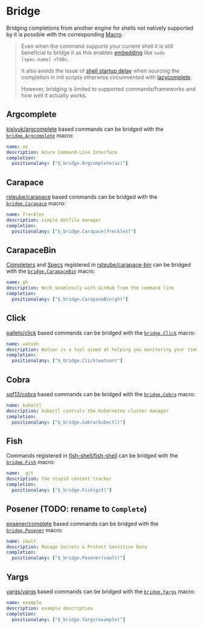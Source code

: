 # Bridge

Bridging completions from another engine for shells not natively supported by it is possible with the corresponding [Macro](./macros.md).

> Even when the command supports your current shell it is still beneficial to bridge it as this enables [embedding](./embed.md) like `sudo [spec.name] <TAB>`.
>
> It also avoids the issue of [shell startup delay] when sourcing the completion in init scripts otherwise circumvented with [lazycomplete].
>
> However, bridging is limited to supported commands/frameworks and how well it actually works.

## Argcomplete

[kislyuk/argcomplete] based commands can be bridged with the [`bridge.Argcomplete`] macro:

```yaml
name: az
description: Azure Command-Line Interface
completion:
  positionalany: ["$_bridge.Argcomplete(az)"]
````

## Carapace

[rsteube/carapace] based commands can be bridged with the [`bridge.Carapace`] macro:

```yaml
name: freckles
description: simple dotfile manager
completion:
  positionalany: ["$_bridge.Carapace(freckles)"]
````

## CarapaceBin

[Completers](../completers.md) and [Specs](../spec.md) registered in [rsteube/carapace-bin] can be bridged with the [`bridge.CarapaceBin`] macro:

```yaml
name: gh
description: Work seamlessly with GitHub from the command line
completion:
  positionalany: ["$_bridge.CarapaceBin(gh)"]
````

## Click

[pallets/click] based commands can be bridged with the [`bridge.Click`] macro:

```yaml
name: watson
description: Watson is a tool aimed at helping you monitoring your time
completion:
  positionalany: ["$_bridge.Click(watson)"]
````

## Cobra

[spf13/cobra] based commands can be bridged with the [`bridge.Cobra`] macro:

```yaml
name: kubectl
description: kubectl controls the Kubernetes cluster manager
completion:
  positionalany: ["$_bridge.Cobra(kubectl)"]
````

## Fish

Commands registered in [fish-shell/fish-shell] can be bridged with the [`bridge.Fish`] macro:

```yaml
name:  git
description: the stupid content tracker
completion:
  positionalany: ["$_bridge.Fish(git)"]
````

## Posener (TODO: rename to `Complete`)
[posener/complete] based commands can be bridged with the [`bridge.Posener`] macro:

```yaml
name: vault
description: Manage Secrets & Protect Sensitive Data
completion:
  positionalany: ["$_bridge.Posener(vault)"]
````

## Yargs
[yargs/yargs] based commands can be bridged with the [`bridge.Yargs`] macro:

```yaml
name: example
description: example description
completion:
  positionalany: ["$_bridge.Yargs(example)"]
````

[lazycomplete]:https://github.com/rsteube/lazycomplete
[shell startup delay]:https://jzelinskie.com/posts/dont-recommend-sourcing-shell-completion/


[kislyuk/argcomplete]:https://github.com/kislyuk/argcomplete
[`bridge.Argcomplete`]:https://pkg.go.dev/github.com/rsteube/carapace-bin/pkg/actions/bridge#ActionArgcomplete

[rsteube/carapace]:https://github.com/rsteube/carapace
[`bridge.Carapace`]:https://pkg.go.dev/github.com/rsteube/carapace-bin/pkg/actions/bridge#ActionCarapace

[rsteube/carapace-bin]:https://github.com/rsteube/carapace-bin
[`bridge.CarapaceBin`]:https://pkg.go.dev/github.com/rsteube/carapace-bin/pkg/actions/bridge#ActionCarapaceBin

[pallets/click]:https://github.com/pallets/click
[`bridge.Click`]:https://pkg.go.dev/github.com/rsteube/carapace-bin/pkg/actions/bridge#ActionClick

[spf13/cobra]:https://github.com/spf13/cobra
[`bridge.Cobra`]:https://pkg.go.dev/github.com/rsteube/carapace-bin/pkg/actions/bridge#ActionCobra

[fish-shell/fish-shell]:https://github.com/fish-shell/fish-shell
[`bridge.Fish`]:https://pkg.go.dev/github.com/rsteube/carapace-bin/pkg/actions/bridge#ActionFish

[posener/complete]:https://github.com/posener/complete
[`bridge.Posener`]:https://pkg.go.dev/github.com/rsteube/carapace-bin/pkg/actions/bridge#ActionPosener

[yargs/yargs]:https://github.com/yargs/yargs
[`bridge.Yargs`]:https://pkg.go.dev/github.com/rsteube/carapace-bin/pkg/actions/bridge#ActionYargs
